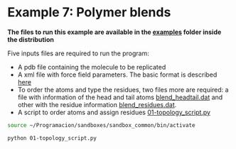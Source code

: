 # Example 7: Polymer blends

**The files to run this example are available in the [examples](../examples/07-blend_xsd/) folder inside the distribution**

Five inputs files are required to run the program: 

* A pdb file containing the molecule to be replicated
* A xml file with force field parameters. The basic format is described [here](https://foyer.mosdef.org/en/stable/topic_guides/smarts.html)
* To order the atoms and type the residues, two files more are required: a file with information of the head and tail atoms [blend_headtail.dat](../examples/07-blend_xsd/blend_headtail.dat) and other with the residue information [blend_residues.dat](../examples/07-blend_xsd/blend_residues.dat).
* A script to order atoms and assign residues [01-topology_script.py](../examples/07-blend_xsd/01-topology_script.py)


```bash
source ~/Programacion/sandboxes/sandbox_common/bin/activate

python 01-topology_script.py 


```